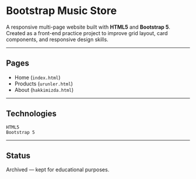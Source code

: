 # Bootstrap Music Store

A responsive multi-page website built with **HTML5** and **Bootstrap 5**.  
Created as a front-end practice project to improve grid layout, card components, and responsive design skills.

---

## Pages
- Home (`index.html`)
- Products (`urunler.html`)
- About (`hakkimizda.html`)

---

## Technologies
`HTML5`  
`Bootstrap 5`

---

## Status
Archived — kept for educational purposes.
